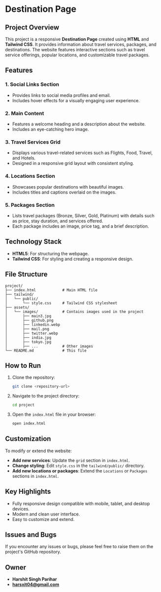 # Destination Page

## Project Overview

This project is a responsive **Destination Page** created using **HTML** and **Tailwind CSS**. It provides information about travel services, packages, and destinations. The website features interactive sections such as travel service offerings, popular locations, and customizable travel packages.

## Features

### 1. Social Links Section

- Provides links to social media profiles and email.
- Includes hover effects for a visually engaging user experience.

### 2. Main Content

- Features a welcome heading and a description about the website.
- Includes an eye-catching hero image.

### 3. Travel Services Grid

- Displays various travel-related services such as Flights, Food, Travel, and Hotels.
- Designed in a responsive grid layout with consistent styling.

### 4. Locations Section

- Showcases popular destinations with beautiful images.
- Includes titles and captions overlaid on the images.

### 5. Packages Section

- Lists travel packages (Bronze, Silver, Gold, Platinum) with details such as price, stay duration, and services offered.
- Each package includes an image, price tag, and a brief description.

## Technology Stack

- **HTML5**: For structuring the webpage.
- **Tailwind CSS**: For styling and creating a responsive design.

## File Structure

```plaintext
project/
├── index.html            # Main HTML file
├── tailwind/
│   └── public/
│       └── style.css     # Tailwind CSS stylesheet
├── assets/
│   └── images/           # Contains images used in the project
│       ├── main3.jpg
│       ├── github.png
│       ├── linkedin.webp
│       ├── mail.png
│       ├── twitter.webp
│       ├── india.jpg
│       ├── tokyo.jpg
│       ├── ...           # Other images
└── README.md             # This file
```

## How to Run

1. Clone the repository:

   ```bash
   git clone <repository-url>
   ```

2. Navigate to the project directory:

   ```bash
   cd project
   ```

3. Open the `index.html` file in your browser:
   ```bash
   open index.html
   ```

## Customization

To modify or extend the website:

- **Add new services**: Update the `grid` section in `index.html`.
- **Change styling**: Edit `style.css` in the `tailwind/public/` directory.
- **Add new locations or packages**: Extend the `Locations` or `Packages` sections in `index.html`.

## Key Highlights

- Fully responsive design compatible with mobile, tablet, and desktop devices.
- Modern and clean user interface.
- Easy to customize and extend.

## Issues and Bugs

If you encounter any issues or bugs, please feel free to raise them on the project's GitHub repository.

## Owner

- **Harshit Singh Parihar**
- **harsxit04@gmail.com**
